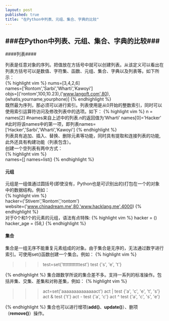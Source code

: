 ```yaml
---
layout: post
published: true
title: "在Python中列表、元组、集合、字典的比较"
---
```


###在Python中列表、元组、集合、字典的比较###
-------------------------------------------      

####列表####   

列表是任意对象的序列。把值放在方括号中就可以创建列表。从该定义可以看出在列表方括号可以是数值、字符集、函数、元组、集合、字典以及列表等。如下所示：   
{% highlight vim %}
nums=[3,4,2,6]    
names=['Rontom','Sarbi','Wharti','Kawoyi']   
objs=[('rontom',100,10.23),('www.langoft.com',80),(whatis,yourname,yourphone)]
{% endhighlight %}   
既然最为序列，那必须可以进行索引。列表使用是从0开始的整数索引，同时可以使用索引运算符访问及修改列表中的选项。如下：
{% highlight vim %}
n = names[2]	#names来自上述中的列表.n的返回值为‘Wharti’
names[0]='Hacker'	#此时将该names中的第一项，即列表names=['Hacker','Sarbi','Wharti','Kawoyi']
{% endhighlight %}   
列表具有追加、插入、替换、删除元素等功能，同时具有提取和连接列表的功能,此外还具有构建功能（列表包含）。   
创建一个空列表有两中方式：   
{% highlight vim %}   
names=[]
names=list()
{% endhighlight %}   

#### 元组 ####   

元组是一组值通过圆括号(即使没有，Python也是可识别出的)打包在一个的对象中的数据结构。例如：   
{% highlight vim %}   
  hacker=('Stivem','Rontom','rontom')   
  website=('www.chinadream.me',80,'www.hacklang.me',4000) 
{% endhighlight %}   
 对于0个和1个的元素的元组，语法有点特殊:
{% highlight vim %}
hacker = ()   
hacker_age = (58,)
{% endhighlight %}

#### 集合 ####

集合是一组无序不能重复元素组成的对象。由于集合是无序的，无法通过数字进行索引。可使用set()函数创建一个集合。例如：
{% highlight vim %}
>>> test=set('ttttttttttttest')
>>> test
{'s', 'e', 't'}
>>> 
{% endhighlight %}
集合跟数学所说的集合差不多。支持一系列的标准操作。包括并集、交集、差集和对称差集，例如：
{% highlight vim %}
>>> act=set('aaaaaaaaaaaaaact')
>>> act | test
{'a', 'c', 'e', 't', 's'}
>>> act & test
{'t'}
>>> act - test
{'a', 'c'}
>>> act ^ test
{'a', 'c', 's', 'e'}
>>> 
{% endhighlight %}
集合也可以进行增项(**add()**、**update()**）、删项（**remove()**）操作。

      